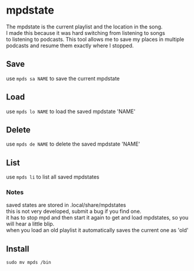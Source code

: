 # mpdstate

The mpdstate is the current playlist and the location in the song.  
I made this because it was hard switching from listening to songs  
to listening to podcasts. This tool allows me to save my places 
in multiple podcasts and resume them exactly where I stopped.  

## Save
use `mpds sa NAME` to save the current mpdstate
  
  
## Load
use `mpds lo NAME` to load the saved mpdstate 'NAME'  
  
  
## Delete
use `mpds de NAME` to delete the saved mpdstate 'NAME'
  
  
## List  
use `mpds li` to list all saved mpdstates
  
  
### Notes  
saved states are stored in .local/share/mpdstates    
this is not very developed, submit a bug if you find one.  
it has to stop mpd and then start it again to get and load mpdstates, so you will hear a little blip.  
when you load an old playlist it automatically saves the current one as 'old'

## Install
```
sudo mv mpds /bin
```
